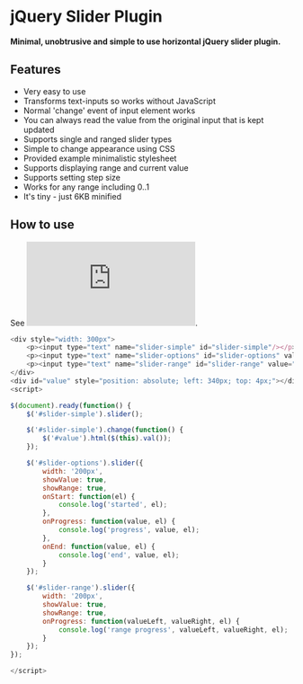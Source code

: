 jQuery Slider Plugin
====================

**Minimal, unobtrusive and simple to use horizontal jQuery slider plugin.**

Features
--------
* Very easy to use
* Transforms text-inputs so works without JavaScript
* Normal 'change' event of input element works
* You can always read the value from the original input that is kept updated
* Supports single and ranged slider types
* Simple to change appearance using CSS
* Provided example minimalistic stylesheet
* Supports displaying range and current value
* Supports setting step size
* Works for any range including 0..1
* It's tiny - just 6KB minified


How to use
----------
See ![the example page](https://github.com/kallaspriit/jquery-slider/blob/master/index.html).

```javascript
<div style="width: 300px">
	<p><input type="text" name="slider-simple" id="slider-simple"/></p>
	<p><input type="text" name="slider-options" id="slider-options" value="128" data-min="0" data-max="255" data-step="5"/></p>
	<p><input type="text" name="slider-range" id="slider-range" value="64 192" data-min="0" data-max="255"/></p>
</div>
<div id="value" style="position: absolute; left: 340px; top: 4px;"></div>
<script>

$(document).ready(function() {
	$('#slider-simple').slider();

	$('#slider-simple').change(function() {
		$('#value').html($(this).val());
	});

	$('#slider-options').slider({
		width: '200px',
		showValue: true,
		showRange: true,
		onStart: function(el) {
			console.log('started', el);
		},
		onProgress: function(value, el) {
			console.log('progress', value, el);
		},
		onEnd: function(value, el) {
			console.log('end', value, el);
		}
	});

	$('#slider-range').slider({
		width: '200px',
		showValue: true,
		showRange: true,
		onProgress: function(valueLeft, valueRight, el) {
			console.log('range progress', valueLeft, valueRight, el);
		}
	});
});

</script>
```